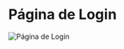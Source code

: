 # Página de Login
![Página de Login](https://github.com/EduardafbRibeiro/Login/assets/144465517/4e948793-12e2-40cc-8939-2f70773aed31)

